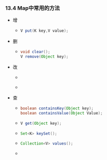 ### 13.4 Map中常用的方法

* 增

  * ```Java
    V put(K key,V value);
    ```

* 删

  * ```Java
    void clear();
    V remove(Object key);
    ```

* 改

  * ```Java
    
    ```

    

  * 

* 查

  * ```Java
    boolean containsKey(Object key);
    boolean containsValue(Object Value);
    ```

  * ```java
    V get(Object key);
    ```

  * ```Java
    Set<K> keySet();
    ```

  * ```Java
    Collection<V> values();
    ```

  * 